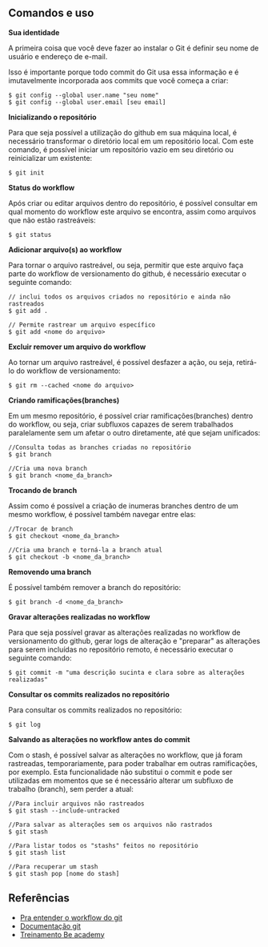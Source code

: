 ## Comandos e uso 

**Sua identidade**

A primeira coisa que você deve fazer ao instalar o Git é definir seu nome de usuário e endereço de e-mail. 

Isso é importante porque todo commit do Git usa essa informação e é imutavelmente incorporada aos commits que você começa a criar:
```git config
$ git config --global user.name "seu nome"
$ git config --global user.email [seu email]
```
**Inicializando o repositório**

Para que seja possível a utilização do github em sua máquina local, é necessário transformar o diretório local em um repositório local. Com este comando, é possível iniciar um repositório vazio em seu diretório ou reinicializar um existente:
```git init
$ git init
```
**Status do workflow**

Após criar ou editar arquivos dentro do repositório, é possível consultar em qual momento do workflow este arquivo se encontra, assim como arquivos que não estão rastreáveis:

```git status
$ git status
```
**Adicionar arquivo(s) ao workflow**

Para tornar o arquivo rastreável, ou seja, permitir que este arquivo faça parte do workflow de versionamento do github, é necessário executar o seguinte comando:

```git add
// inclui todos os arquivos criados no repositório e ainda não rastreados
$ git add .

// Permite rastrear um arquivo específico
$ git add <nome do arquivo>
```
**Excluir remover um arquivo do workflow**

Ao tornar um arquivo rastreável, é possível desfazer a ação, ou seja, retirá-lo do workflow de versionamento:
```git rm 
$ git rm --cached <nome do arquivo>
```
**Criando ramificações(branches)**

Em um mesmo repositório, é possível criar ramificações(branches) dentro do workflow, ou seja, criar subfluxos capazes de serem trabalhados paralelamente sem um afetar o outro diretamente, até que sejam unificados:

```git branch
//Consulta todas as branches criadas no repositório
$ git branch

//Cria uma nova branch
$ git branch <nome_da_branch>
```

**Trocando de branch**

Assim como é possível a criação de inumeras branches dentro de um mesmo workflow, é possível também navegar entre elas:

```git checkout
//Trocar de branch
$ git checkout <nome_da_branch>

//Cria uma branch e torná-la a branch atual
$ git checkout -b <nome_da_branch>
```

**Removendo uma branch**

É possível também remover a branch do repositório:
```git branch -d
$ git branch -d <nome_da_branch>
```
**Gravar alterações realizadas no workflow**

Para que seja possível gravar as alterações realizadas no workflow de versionamento do github, gerar logs de alteração e "preparar" as alterações para serem incluídas no repositório remoto, é necessário executar o seguinte comando:
```git commit
$ git commit -m "uma descrição sucinta e clara sobre as alterações realizadas"
```

**Consultar os commits realizados no repositório**

Para consultar os commits realizados no repositório:
```git log
$ git log
```
**Salvando as alterações no workflow antes do commit**

Com o stash, é possível salvar as alterações no workflow, que já foram rastreadas, temporariamente, para poder trabalhar em outras ramificações, por exemplo. Esta funcionalidade não substitui o commit e pode ser utilizadas em momentos que se é necessário alterar um subfluxo de trabalho (branch), sem perder a atual:
```git stash
//Para incluir arquivos não rastreados
$ git stash --include-untracked

//Para salvar as alterações sem os arquivos não rastrados
$ git stash

//Para listar todos os "stashs" feitos no repositório
$ git stash list

//Para recuperar um stash 
$ git stash pop [nome do stash]
```


## Referências

 - [Pra entender o workflow do git](https://github.com/PauloGoncalvesBH/treinamento-git)
 - [Documentação git](https://git-scm.com/docs/git-branch)
 - [Treinamento Be academy](https://www.beacademy.com.br/)